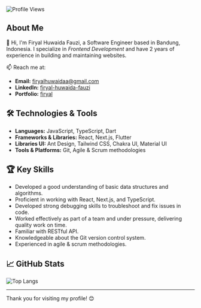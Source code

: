 
![Profile Views](https://komarev.com/ghpvc/?username=firyalhfz&style=flat-square)

## About Me

👋 Hi, I'm Firyal Huwaida Fauzi, a Software Engineer based in Bandung, Indonesia. I specialize in *Frontend Development* and have 2 years of experience in building and maintaining websites.

📫 Reach me at:
- **Email:** [firyalhuwaidaa@gmail.com](mailto:firyalhuwaidaa@gmail.com)
- **LinkedIn:** [firyal-huwaida-fauzi](https://www.linkedin.com/in/firyal-huwaida-fauzi)
- **Portfolio:** [firyal](http://firyal.vercel.app)

## 🛠️ Technologies & Tools

- **Languages:** JavaScript, TypeScript, Dart
- **Frameworks & Libraries:** React, Next.js, Flutter
- **Libraries UI:** Ant Design, Tailwind CSS, Chakra UI, Material UI
- **Tools & Platforms:** Git, Agile & Scrum methodologies


## 🏆 Key Skills

- Developed a good understanding of basic data structures and algorithms.
- Proficient in working with React, Next.js, and TypeScript.
- Developed strong debugging skills to troubleshoot and fix issues in code.
- Worked effectively as part of a team and under pressure, delivering quality work on time.
- Familiar with RESTful API.
- Knowledgeable about the Git version control system.
- Experienced in agile & scrum methodologies.

## 📈 GitHub Stats

![Top Langs](https://github-readme-stats.vercel.app/api/top-langs/?username=firyalhfz&layout=compact&theme=radical)

---

Thank you for visiting my profile! 😊
